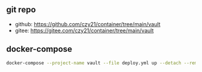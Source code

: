 ## git repo
  - github: https://github.com/czy21/container/tree/main/vault
  - gitee: https://gitee.com/czy21/container/tree/main/vault
## docker-compose
```bash
docker-compose --project-name vault --file deploy.yml up --detach --remove-orphans
```
